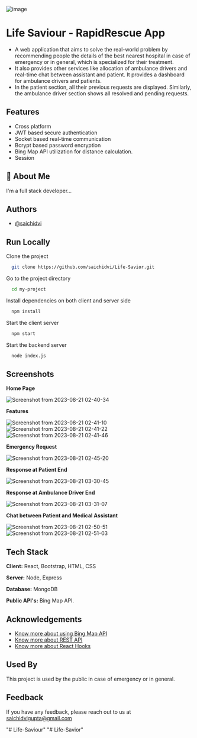 ![image](https://github.com/bcsabhisekh/Life-Saviour/assets/87228664/e215977b-5f78-45d2-bee2-1a5801ed0dcc)

# Life Saviour - RapidRescue App

- A web application that aims to solve the real-world problem by recommending people the details of the best nearest hospital in case of emergency or in general, which is specialized for their treatment.
- It also provides other services like allocation of ambulance drivers and real-time chat between assistant and patient. It provides a dashboard for ambulance drivers and patients.
- In the patient section, all their previous requests are displayed. Similarly, the ambulance driver section shows all resolved and pending requests.

## Features

- Cross platform
- JWT based secure authentication
- Socket based real-time communication
- Bcrypt based password encryption
- Bing Map API utilization for distance calculation.
- Session

## 🚀 About Me

I'm a full stack developer...

## Authors

- [@saichidvi](https://github.com/saichidvi)

## Run Locally

Clone the project

```bash
  git clone https://github.com/saichidvi/Life-Savior.git
```

Go to the project directory

```bash
  cd my-project
```

Install dependencies on both client and server side

```bash
  npm install
```

Start the client server

```bash
  npm start
```

Start the backend server

```bash
  node index.js
```

## Screenshots

**Home Page**

![Screenshot from 2023-08-21 02-40-34](https://github.com/bcsabhisekh/Life-Saviour/assets/87228664/4b6d30a8-0a4e-4177-94d9-45a815b6e6da)

**Features**

![Screenshot from 2023-08-21 02-41-10](https://github.com/bcsabhisekh/Life-Saviour/assets/87228664/c7aeac8e-336e-45eb-9e5b-768a174e4287)
![Screenshot from 2023-08-21 02-41-22](https://github.com/bcsabhisekh/Life-Saviour/assets/87228664/2e4cff2e-ed35-4af2-9d90-54a9b1792120)
![Screenshot from 2023-08-21 02-41-46](https://github.com/bcsabhisekh/Life-Saviour/assets/87228664/b4fb3ecf-e69c-45a2-9d06-9027eaba05c3)

**Emergency Request**

![Screenshot from 2023-08-21 02-45-20](https://github.com/bcsabhisekh/Life-Saviour/assets/87228664/b7eb489c-8981-4c4a-95e9-06e5c2b90a41)

**Response at Patient End**

![Screenshot from 2023-08-21 03-30-45](https://github.com/bcsabhisekh/Life-Saviour/assets/87228664/cdfac712-0964-44b2-97d9-97f5ae143814)

**Response at Ambulance Driver End**

![Screenshot from 2023-08-21 03-31-07](https://github.com/bcsabhisekh/Life-Saviour/assets/87228664/df20e56d-1084-4edf-9338-13581a77d24b)

**Chat between Patient and Medical Assistant**

![Screenshot from 2023-08-21 02-50-51](https://github.com/bcsabhisekh/Life-Saviour/assets/87228664/85ad0a7d-2001-4067-8b08-40ea4e381387)
![Screenshot from 2023-08-21 02-51-03](https://github.com/bcsabhisekh/Life-Saviour/assets/87228664/252baddf-d00f-4e22-a460-be3c1b3fa07e)

## Tech Stack

**Client:** React, Bootstrap, HTML, CSS

**Server:** Node, Express

**Database:** MongoDB

**Public API's:** Bing Map API.

## Acknowledgements

- [Know more about using Bing Map API](https://learn.microsoft.com/en-us/bingmaps/)
- [Know more about REST API](https://docs.github.com/en/rest?apiVersion=2022-11-28)
- [Know more about React Hooks](https://reactjs.org/docs/hooks-intro.html)

## Used By

This project is used by the public in case of emergency or in general.

## Feedback

If you have any feedback, please reach out to us at saichidvigupta@gmail.com

"# Life-Saviour"
"# Life-Savior" 
